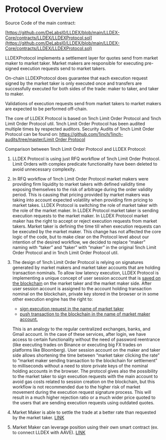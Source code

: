 # Protocol Overview

Source Code of the main contract:

[https://github.com/DeLabsI0/LLDEX/blob/main/LLDEX-Core/contracts/LLDEX/LLDEXProtocol.sol](https://github.com/DeLabsI0/LLDEX/blob/main/LLDEX-Core/contracts/LLDEX/LLDEXProtocol.sol)

LLDEXProtocol implements a settlement layer for quotes send from market maker to market taker. Market makers are responsible for executing pre-signed execution requests send to market takers. 

On-chain LLDEXProtocol does guarantee that each execution request signed by the market taker is only executed once and transfers are successfully executed for both sides of the trade: maker to taker, and taker to maker.

Validations of execution requests send from market takers to market makers are expected to be performed off-chain.



The core of LLDEX Protocol is based on 1inch Limit Order Protocol and 1inch Limit Order Protocol util. 1inch Limit Order Protocol has been audited multiple times by respected auditors. Security Audits of 1inch Limit Order Protocol can be found on: [https://github.com/1inch/1inch-audits/tree/master/Limit Order Protocol](https://github.com/1inch/1inch-audits/tree/master/Limit%20Order%20Protocol)

Comparison between 1inch Limit Order Protocol and LLDEX Protocol:

1. LLDEX Protocol is using just RFQ workflow of 1inch Limit Order Protocol. Limit Orders with complex predicate functionality have been deleted to avoid unnecessary complexity.
2. In RFQ workflow of 1inch Limit Order Protocol market makers were providing firm liquidity to market takers with defined validity time exposing themselves to the risk of arbitrage during the order validity period. This is causing that pricing provided by market makers was taking into account expected volatility when providing firm pricing to market takes. LLDEX Protocol is switching the role of market taker with the role of the market maker. In LLDEX Protocol market taker is sending execution requests to the market maker. In LLDEX Protocol market maker has the right to accept or reject execution requests from market takers. Market taker is defining the time till when execution requests can be executed by the market maker. This change has not affected the core logic of the code, but to make clear on the Protocol level about our intention of the desired workflow, we decided to replace “maker” naming with “taker” and “taker” with “maker” in the original 1inch Limit Order Protocol and in 1inch Limit Order Protocol util.
3.  The design of 1inch Limit Order Protocol is relying on signatures generated by market makers and market taker accounts that are holding transaction nominals. To allow low latency execution, LLDEX Protocol is implementing a unique concept of user session account that is [saved on the blockchain](https://github.com/DeLabsI0/LLDEX/blob/main/LLDEX-Core/contracts/LLDEX/LLDEXProtocol.sol#L352) on the market taker and the market maker side. After user session account is assigned to the account holding transaction nominal on the blockchain, private key stored in the browser or in some other execution engine has the right to:

    * [sign execution request in the name of market taker](https://github.com/DeLabsI0/LLDEX/blob/main/LLDEX-Core/contracts/LLDEX/LLDEXProtocol.sol#L494)
    * [push transaction to the blockchain in the name of market maker account. ](https://github.com/DeLabsI0/LLDEX/blob/main/LLDEX-Core/contracts/LLDEX/LLDEXProtocol.sol#L129)

    This is an analogy to the regular centralized exchanges, banks, and Gmail account. In the case of these services, after login, we have access to certain functionality without the need of password reentrance (like executing trades on Binance or executing big FX trades on platforms like Bloomberg). User session account on the maker and taker side allows shortening the time between “market taker clicking the rate” to “market maker sending transaction to the blockchain for settlement” to milliseconds without a need to store private keys of the nominal holding accounts in the browser. The protocol gives also the possibility to the market taker to sign execution requests with the main account to avoid gas costs related to session creation on the blockchain, but this workflow is not recommended due to the higher risk of market movement during the execution request signature process. This will result in a much higher rejection ratio or a much wider price quoted to the users that are sending execution requests using outdated quotes.
4. Market Maker is able to settle the trade at a better rate than requested by the market taker. [LINK](https://github.com/DeLabsI0/LLDEX/blob/main/LLDEX-Core/contracts/LLDEX/LLDEXProtocol.sol#L298)
5. Market Maker can leverage position using their own smart contract (ex. to connect LLDEX with AAVE). [LINK](https://github.com/DeLabsI0/LLDEX/blob/main/LLDEX-Core/contracts/LLDEX/LLDEXProtocol.sol#L194)









##
